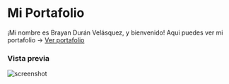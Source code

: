 # Mi Portafolio
¡Mi nombre es Brayan Durán Velásquez, y bienvenido!
Aqui puedes ver mi portafolio -> [Ver portafolio](https://brayandvelasquez.github.io/portafolio/)

### Vista previa

![screenshot](https://raw.githubusercontent.com/BrayanDVelasquez/portafolio/master/screenshot.jpg)
